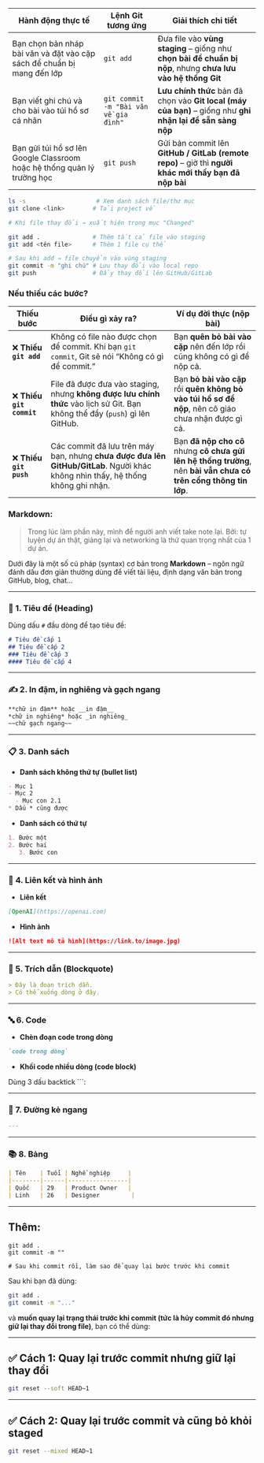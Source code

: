 
| **Hành động thực tế**                                                   | **Lệnh Git tương ứng**                | **Giải thích chi tiết**                                                                                     |
| ----------------------------------------------------------------------- | ------------------------------------- | ----------------------------------------------------------------------------------------------------------- |
| Bạn chọn bản nháp bài văn và đặt vào cặp sách để chuẩn bị mang đến lớp  | `git add`                             | Đưa file vào **vùng staging** – giống như **chọn bài để chuẩn bị nộp**, nhưng **chưa lưu vào hệ thống Git** |
| Bạn viết ghi chú và cho bài vào túi hồ sơ cá nhân                       | `git commit -m "Bài văn về gia đình"` | **Lưu chính thức** bản đã chọn vào **Git local (máy của bạn)** – giống như **ghi nhận lại để sẵn sàng nộp** |
| Bạn gửi túi hồ sơ lên Google Classroom hoặc hệ thống quản lý trường học | `git push`                            | Gửi bản commit lên **GitHub / GitLab (remote repo)** – giờ thì **người khác mới thấy bạn đã nộp bài**       |

```bash
ls -s                    # Xem danh sách file/thư mục
git clone <link>        # Tải project về

# Khi file thay đổi → xuất hiện trong mục "Changed"

git add .               # Thêm tất cả file vào staging
git add <tên file>      # Thêm 1 file cụ thể

# Sau khi add → file chuyển vào vùng staging
git commit -m "ghi chú" # Lưu thay đổi vào local repo
git push                # Đẩy thay đổi lên GitHub/GitLab
```

### Nếu thiếu các bước? 

|**Thiếu bước**|**Điều gì xảy ra?**|**Ví dụ đời thực (nộp bài)**|
|---|---|---|
|❌ **Thiếu `git add`**|Không có file nào được chọn để commit. Khi bạn `git commit`, Git sẽ nói “Không có gì để commit.”|Bạn **quên bỏ bài vào cặp** nên đến lớp rồi cũng không có gì để nộp cả.|
|❌ **Thiếu `git commit`**|File đã được đưa vào staging, nhưng **không được lưu chính thức** vào lịch sử Git. Bạn không thể đẩy (`push`) gì lên GitHub.|Bạn **bỏ bài vào cặp** rồi **quên không bỏ vào túi hồ sơ để nộp**, nên cô giáo chưa nhận được gì cả.|
|❌ **Thiếu `git push`**|Các commit đã lưu trên máy bạn, nhưng **chưa được đưa lên GitHub/GitLab**. Người khác không nhìn thấy, hệ thống không ghi nhận.|Bạn **đã nộp cho cô** nhưng **cô chưa gửi lên hệ thống trường**, nên **bài vẫn chưa có trên cổng thông tin lớp**.|


### Markdown: 

> Trong lúc làm phần này, mình để người anh viết take note lại. Bởi: tự luyện dự án thật, giảng lại và networking là thứ quan trọng nhất của 1 dự án. 


Dưới đây là một số cú pháp (syntax) cơ bản trong **Markdown** – ngôn ngữ đánh dấu đơn giản thường dùng để viết tài liệu, định dạng văn bản trong GitHub, blog, chat...

---

### 📝 1. Tiêu đề (Heading)

Dùng dấu `#` đầu dòng để tạo tiêu đề:

```markdown
# Tiêu đề cấp 1
## Tiêu đề cấp 2
### Tiêu đề cấp 3
#### Tiêu đề cấp 4
```

---

### ✍️ 2. In đậm, in nghiêng và gạch ngang

```markdown
**chữ in đậm** hoặc __in đậm__
*chữ in nghiêng* hoặc _in nghiêng_
~~chữ gạch ngang~~
```

---

### 📋 3. Danh sách

- **Danh sách không thứ tự (bullet list)**
    

```markdown
- Mục 1
- Mục 2
  - Mục con 2.1
* Dấu * cũng được
```

- **Danh sách có thứ tự**
    

```markdown
1. Bước một
2. Bước hai
   3. Bước con
```

---

### 🔗 4. Liên kết và hình ảnh

- **Liên kết**
    

```markdown
[OpenAI](https://openai.com)
```

- **Hình ảnh**
    

```markdown
![Alt text mô tả hình](https://link.to/image.jpg)
```

---

### 💬 5. Trích dẫn (Blockquote)

```markdown
> Đây là đoạn trích dẫn.
> Có thể xuống dòng ở đây.
```

---

### 🔤 6. Code

- **Chèn đoạn code trong dòng**
    

```markdown
`code trong dòng`
```

- **Khối code nhiều dòng (code block)**
    

Dùng 3 dấu backtick ```:

---

### 📏 7. Đường kẻ ngang

```markdown
---
```

---

### 📚 8. Bảng

```markdown
| Tên    | Tuổi | Nghề nghiệp     |
|--------|------|-----------------|
| Quốc   | 29   | Product Owner   |
| Linh   | 26   | Designer         |
```

---


## Thêm: 

```
git add .
git commit -m "" 

# Sau khi commit rồi, làm sao để quay lại bước trước khi commit
```

Sau khi bạn đã dùng:

```bash
git add .
git commit -m "..."
```

và **muốn quay lại trạng thái trước khi commit (tức là hủy commit đó nhưng giữ lại thay đổi trong file)**, bạn có thể dùng:

---

## ✅ Cách 1: **Quay lại trước commit nhưng giữ lại thay đổi**
```bash
git reset --soft HEAD~1
```
---
## ✅ Cách 2: **Quay lại trước commit và cũng bỏ khỏi staged**
```bash
git reset --mixed HEAD~1
```
